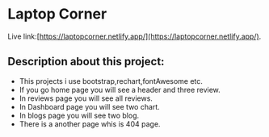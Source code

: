 # Laptop Corner

Live link:[https://laptopcorner.netlify.app/](https://laptopcorner.netlify.app/).

## Description about this project:
* This projects i use bootstrap,rechart,fontAwesome etc.
* If you go home page you will see a header and three review.
* In reviews page you will see all reviews.
* In Dashboard page you will see two chart.
* In blogs page you will see two blog.
* There is a another page whis is 404 page.